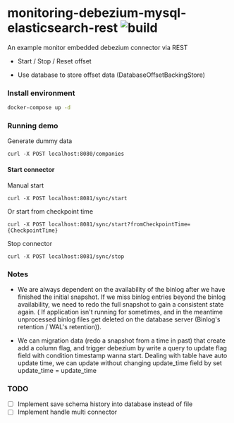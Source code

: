 # monitoring-debezium-mysql-elasticsearch-rest ![build](https://travis-ci.com/uuhnaut69/monitoring-debezium-mysql-elasticsearch-rest.svg?branch=master)

An example monitor embedded debezium connector via REST

- Start / Stop / Reset offset

- Use database to store offset data (DatabaseOffsetBackingStore)

<h3>Install environment</h3>

```bash
docker-compose up -d
```

<h3>Running demo</h3>

Generate dummy data

```http request
curl -X POST localhost:8080/companies
```

<h4>Start connector</h4>

Manual start
```http request
curl -X POST localhost:8081/sync/start
```

Or start from checkpoint time

```http request
curl -X POST localhost:8081/sync/start?fromCheckpointTime={CheckpointTime}
```

Stop connector

```http request
curl -X POST localhost:8081/sync/stop
```


<h3>Notes</h3>

- We are always dependent on the availability of the binlog after we have finished the initial snapshot. If we miss binlog entries beyond the binlog availability, we need to redo the full snapshot to gain a consistent state again.
( If application isn't running for sometimes, and in the meantime unprocessed binlog files get deleted on the database server (Binlog's retention / WAL's retention)).

- We can migration data (redo a snapshot from a time in past) that create add a column flag, and trigger debezium by write a query to update flag field with condition timestamp wanna start. Dealing with table have auto update time, we can update without changing update_time field by set update_time = update_time

<h3>TODO</h3>

- [ ] Implement save schema history into database instead of file
- [ ] Implement handle multi connector
